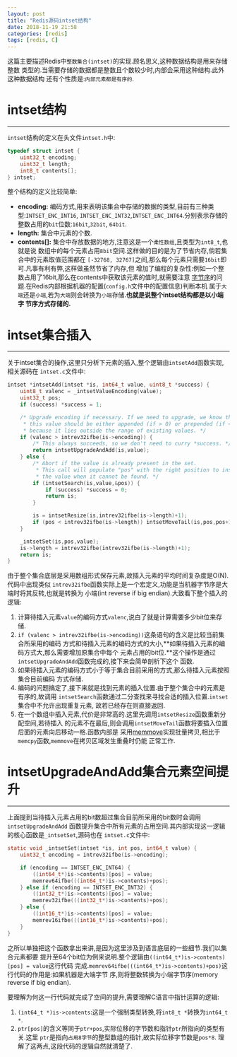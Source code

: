 ```yaml
---
layout: post
title: "Redis源码intset结构"
date: 2018-11-19 21:58
categories: [redis]
tags: [redis, C]
---
```


这篇主要描述Redis中`整数集合(intset)`的实现.顾名思义,这种数据结构是用来存储整数
类型的.当需要存储的数据都是整数且个数较少时,内部会采用这种结构.此外这种数据结构
还有个性质是:`内部元素都是有序的`.

# intset结构
---
`intset`结构的定义在头文件`intset.h`中:
```c
typedef struct intset {
    uint32_t encoding;
    uint32_t length;
    int8_t contents[];
} intset;
```
整个结构的定义比较简单:
+ **encoding:** 编码方式,用来表明该集合中存储的数据的类型,目前有三种类型:`INTSET_ENC_INT16`,
`INTSET_ENC_INT32`,`INTSET_ENC_INT64`.分别表示存储的整数占用的`bit`位数:`16bit`,`32bit`,
`64bit`.
+ **length:** 集合中元素的个数.
+ **contents[]:** 集合中存放数据的地方,注意这是一个`柔性数组`,且类型为`int8_t`,也就是说
数组中的每个元素占用`8bit`空间.这样做的目的是为了节省内存,倘若集合中的元素取值范围都在
`[-32768, 32767]`之间,那么每个元素只需要`16bit`即可.凡事有利有弊,这样做虽然节省了内存,但
增加了编程的复杂性:例如一个整数占用了16bit,那么在contents中获取该元素的值时,就需要注意
[字节序][byte order]的问题.在Redis内部根据机器的配置(`config.h`文件中的配置信息)判断本机
属于`大端`还是`小端`,若为`大端`则会转换为`小端`存储.**也就是说整个intset结构都是以小端字
节序方式存储的.**

[byte order]: https://en.wikipedia.org/wiki/Endianness

# intset集合插入
---
关于intset集合的操作,这里只分析下元素的插入,整个逻辑由`intsetAdd`函数实现,相关源码在
`intset.c`文件中:
```c
intset *intsetAdd(intset *is, int64_t value, uint8_t *success) {
    uint8_t valenc = _intsetValueEncoding(value);
    uint32_t pos;
    if (success) *success = 1;

    /* Upgrade encoding if necessary. If we need to upgrade, we know that
     * this value should be either appended (if > 0) or prepended (if < 0),
     * because it lies outside the range of existing values. */
    if (valenc > intrev32ifbe(is->encoding)) {
        /* This always succeeds, so we don't need to curry *success. */
        return intsetUpgradeAndAdd(is,value);
    } else {
        /* Abort if the value is already present in the set.
         * This call will populate "pos" with the right position to insert
         * the value when it cannot be found. */
        if (intsetSearch(is,value,&pos)) {
            if (success) *success = 0;
            return is;
        }

        is = intsetResize(is,intrev32ifbe(is->length)+1);
        if (pos < intrev32ifbe(is->length)) intsetMoveTail(is,pos,pos+1);
    }

    _intsetSet(is,pos,value);
    is->length = intrev32ifbe(intrev32ifbe(is->length)+1);
    return is;
}
```
由于整个集合底层是采用数组形式保存元素,故插入元素的平均时间复杂度是O(N).代码中出现类似
`intrev32ifbe`函数实际上是一个宏定义,功能是当机器字节序是大端时将其反转,也就是转换为
小端(int reverse if big endian).大致看下整个插入的逻辑:
1. 计算待插入元素`value`的编码方式`valenc`,说白了就是计算需要多少bit位来存储.
2. `if (valenc > intrev32ifbe(is->encoding))`这条语句的含义是比较当前集合所采用的编码
方式和待插入元素的编码方式的大小,**如果待插入元素的编码方式大,那么需要增加原集合中每个
元素占用的bit位.**这个操作是通过`intsetUpgradeAndAdd`函数完成的,接下来会简单剖析下这个
函数.
3. 如果待插入元素的编码方式小于等于集合目前采用的方式,那么待插入元素按照集合目前编码
方式存储.
4. 编码的问题搞定了,接下来就是找到元素的插入位置.由于整个集合中的元素是有序的,故调用
`intsetSearch`函数通过二分查找来寻找合适的插入位置.`intset`集合中不允许出现重复元素,
故若已经存在则直接返回.
5. 在一个数组中插入元素,代价是非常高的.这里先调用`intsetResize`函数重新分配空间,若待插入
的元素不在最后,则会调用`intsetMoveTail`函数将要插入位置后面的元素向后移动一格.函数内部是
采用[memmove][memmove]实现批量拷贝,相比于`memcpy`函数,`memmove`在拷贝区域发生重叠时仍能
正常工作.

[memmove]: https://en.cppreference.com/w/c/string/byte/memmove

# intsetUpgradeAndAdd集合元素空间提升
---
上面提到当待插入元素占用的bit数超过集合目前所采用的bit数时会调用`intsetUpgradeAndAdd`
函数提升集合中所有元素的占用空间.其内部实现这一逻辑的核心函数是`_intsetSet`,源码也在
`intset.c`文件中:
```c
static void _intsetSet(intset *is, int pos, int64_t value) {
    uint32_t encoding = intrev32ifbe(is->encoding);

    if (encoding == INTSET_ENC_INT64) {
        ((int64_t*)is->contents)[pos] = value;
        memrev64ifbe(((int64_t*)is->contents)+pos);
    } else if (encoding == INTSET_ENC_INT32) {
        ((int32_t*)is->contents)[pos] = value;
        memrev32ifbe(((int32_t*)is->contents)+pos);
    } else {
        ((int16_t*)is->contents)[pos] = value;
        memrev16ifbe(((int16_t*)is->contents)+pos);
    }
}
```
之所以单独把这个函数拿出来讲,是因为这里涉及到语言底层的一些细节.我们以集合元素都要
提升至64个bit位为例来说明.整个逻辑由`((int64_t*)is->contents)[pos] = value`这行代码
完成.`memrev64ifbe(((int64_t*)is->contents)+pos)`这行代码的作用是:如果机器是大端字节
序,则将整数转换为小端字节序(memory reverse if big endian).

要理解为何这一行代码就完成了空间的提升,需要理解C语言中指针运算的逻辑:
1. `(int64_t *)is->contents`:这是一个强制类型转换,将`int8_t *`转换为`int64_t *`.
2. `ptr[pos]`的含义等同于`ptr+pos`,实际位移的字节数和指针`ptr`所指向的类型有关.这里
`ptr`是指向`占用8字节`的整型数组的指针,故实际位移字节数是`pos*8`.
理解了这两点,这段代码的逻辑自然就清楚了.


